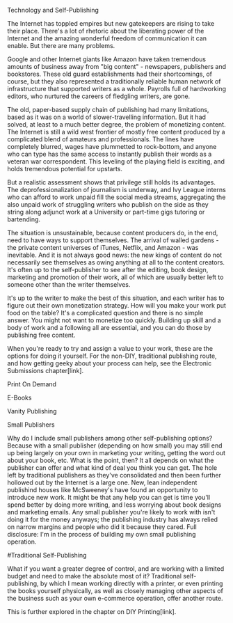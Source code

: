 

Technology and Self-Publishing 


The Internet has toppled empires but new gatekeepers are rising to take their place. There's a lot of rhetoric about the liberating power of the Internet and the amazing wonderful freedom of communication it can enable. But there are many problems.

Google and other Internet giants like Amazon have taken tremendous amounts of business away from "big content" - newspapers, publishers and bookstores. These old guard establishments had their shortcomings, of course, but they also represented a traditionally reliable human network of infrastructure that supported writers as a whole. Payrolls full of hardworking editors, who nurtured the careers of fledgling writers, are gone.

The old, paper-based supply chain of publishing had many limitations, based as it was on a world of slower-travelling information. But it had solved, at least to a much better degree, the problem of monetizing content. The Internet is still a wild west frontier of mostly free content produced by a complicated blend of amateurs and professionals. The lines have completely blurred, wages have plummetted to rock-bottom, and anyone who can type has the same access to instantly publish their words as a veteran war correspondent. This leveling of the playing field is exciting, and holds tremendous potential for upstarts.

But a realistic assessment shows that privilege still holds its advantages. The deprofessionalization of journalism is underway, and Ivy League interns who can afford to work unpaid fill the social media streams, aggregating the also unpaid work of struggling writers who publish on the side as they string along adjunct work at a University or part-time gigs tutoring or bartending.  

The situation is unsustainable, because content producers do, in the end, need to have ways to support themselves. The arrival of walled gardens - the private content universes of iTunes, Netflix, and Amazon - was inevitable. And it is not always good news: the new kings of content do not necessarily see themselves as owing anything at all to the content creators. It's often up to the self-publisher to see after the editing, book design, marketing and promotion of their work, all of which are usually better left to someone other than the writer themselves.

It's up to the writer to make the best of this situation, and each writer has to figure out their own monetization strategy. How will you make your work put food on the table? It's a complicated question and there is no simple answer. You might not want to monetize too quickly. Building up skill and a body of work and a following all are essential, and you can do those by publishing free content. 

When you're ready to try and assign a value to your work, these are the options for doing it yourself. For the non-DIY, traditional publishing route, and how getting geeky about your process can help, see the Electronic Submissions chapter[link]. 

Print On Demand

E-Books

Vanity Publishing

Small Publishers

Why do I include small publishers among other self-publishing options? Because with a small publisher (depending on how small) you may still end up being largely on your own in marketing your writing, getting the word out about your book, etc. What is the point, then? It all depends on what the publisher can offer and what kind of deal you think you can get. The hole left by traditional publishers as they've consolidated and then been further hollowed out by the Internet is a large one. New, lean independent publishind houses like McSweeney's have found an opportunity to introduce new work. It might be that any help you can get is time you'll spend better by doing more writing, and less worrying about book designs and marketing emails. Any small publisher you're likely to work with isn't doing it for the money anyways; the publishing industry has always relied on narrow margins and people who did it because they cared. Full disclosure: I'm in the process of building my own small publishing operation.   

#Traditional Self-Publishing

What if you want a greater degree of control, and are working with a limited budget and need to make the absolute most of it? Traditional self-publishing, by which I mean working directly with a printer, or even printing the books yourself physically, as well as closely managing other aspects of the business such as your own e-commerce operation, offer another route. 

This is further explored in the chapter on DIY Printing[link].























